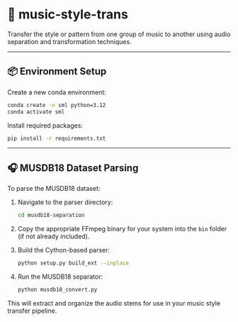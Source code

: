 # 🎵 music-style-trans

Transfer the style or pattern from one group of music to another using audio separation and transformation techniques.

---

## 📦 Environment Setup

Create a new conda environment:

```bash
conda create -n sml python=3.12
conda activate sml
```

Install required packages:

```bash
pip install -r requirements.txt
```

---

## 🎧 MUSDB18 Dataset Parsing

To parse the MUSDB18 dataset:

1. Navigate to the parser directory:

   ```bash
   cd musdb18-separation
   ```

2. Copy the appropriate FFmpeg binary for your system into the `bin` folder (if not already included).

3. Build the Cython-based parser:

   ```bash
   python setup.py build_ext --inplace
   ```

4. Run the MUSDB18 separator:

   ```bash
   python musdb18_convert.py
   ```

This will extract and organize the audio stems for use in your music style transfer pipeline.

